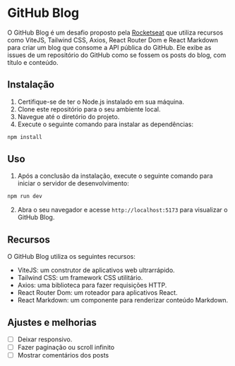 # GitHub Blog

O GitHub Blog é um desafio proposto pela [Rocketseat](https://github.com/Rocketseat) que utiliza recursos como ViteJS, Tailwind CSS, Axios, React Router Dom e React Markdown para criar um blog que consome a API pública do GitHub. Ele exibe as issues de um repositório do GitHub como se fossem os posts do blog, com título e conteúdo.

## Instalação

1. Certifique-se de ter o Node.js instalado em sua máquina.
2. Clone este repositório para o seu ambiente local.
3. Navegue até o diretório do projeto.
4. Execute o seguinte comando para instalar as dependências:

```Javascript
npm install
```

## Uso

1. Após a conclusão da instalação, execute o seguinte comando para iniciar o servidor de desenvolvimento:

```Javascript
npm run dev
```

2. Abra o seu navegador e acesse `http://localhost:5173` para visualizar o GitHub Blog.

## Recursos

O GitHub Blog utiliza os seguintes recursos:

- ViteJS: um construtor de aplicativos web ultrarrápido.
- Tailwind CSS: um framework CSS utilitário.
- Axios: uma biblioteca para fazer requisições HTTP.
- React Router Dom: um roteador para aplicativos React.
- React Markdown: um componente para renderizar conteúdo Markdown.

## Ajustes e melhorias

- [ ] Deixar responsivo.
- [ ] Fazer paginação ou scroll infinito
- [ ] Mostrar comentários dos posts
